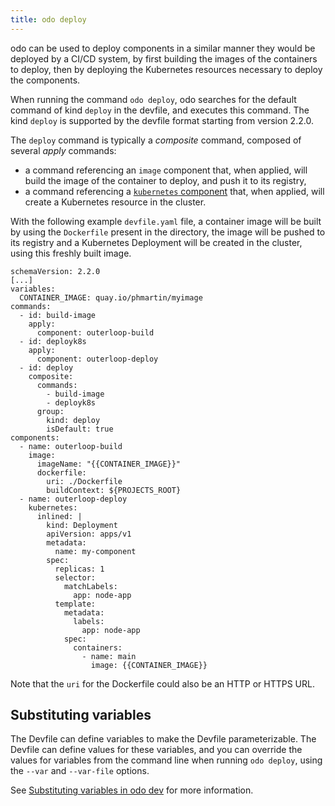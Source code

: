 ```yaml
---
title: odo deploy
---
```


odo can be used to deploy components in a similar manner they would be deployed by a CI/CD system, 
by first building the images of the containers to deploy, then by deploying the Kubernetes resources
necessary to deploy the components.

When running the command `odo deploy`, odo searches for the default command of kind `deploy` in the devfile, and executes this command.
The kind `deploy` is supported by the devfile format starting from version 2.2.0.

The `deploy` command is typically a *composite* command, composed of several *apply* commands:
- a command referencing an `image` component that, when applied, will build the image of the container to deploy, and push it to its registry,
- a command referencing a [`kubernetes` component](https://devfile.io/docs/2.2.0-alpha/defining-kubernetes-resources) that, when applied, will create a Kubernetes resource in the cluster.

With the following example `devfile.yaml` file, a container image will be built by using the `Dockerfile` present in the directory,
the image will be pushed to its registry and a Kubernetes Deployment will be created in the cluster, using this freshly built image.

```
schemaVersion: 2.2.0
[...]
variables:
  CONTAINER_IMAGE: quay.io/phmartin/myimage
commands:
  - id: build-image
    apply:
      component: outerloop-build
  - id: deployk8s
    apply:
      component: outerloop-deploy
  - id: deploy
    composite:
      commands:
        - build-image
        - deployk8s
      group:
        kind: deploy
        isDefault: true
components:
  - name: outerloop-build
    image:
      imageName: "{{CONTAINER_IMAGE}}"
      dockerfile:
        uri: ./Dockerfile
        buildContext: ${PROJECTS_ROOT}
  - name: outerloop-deploy
    kubernetes:
      inlined: |
        kind: Deployment
        apiVersion: apps/v1
        metadata:
          name: my-component
        spec:
          replicas: 1
          selector:
            matchLabels:
              app: node-app
          template:
            metadata:
              labels:
                app: node-app
            spec:
              containers:
                - name: main
                  image: {{CONTAINER_IMAGE}}
```

Note that the `uri` for the Dockerfile could also be an HTTP or HTTPS URL.

## Substituting variables

The Devfile can define variables to make the Devfile parameterizable. The Devfile can define values for these variables, and you 
can override the values for variables from the command line when running `odo deploy`, using the `--var` and `--var-file` options.

See [Substituting variables in odo dev](dev.md#substituting-variables) for more information.
